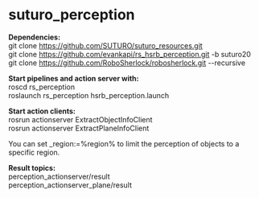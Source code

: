 # suturo_perception
__Dependencies:__   
git clone https://github.com/SUTURO/suturo_resources.git   
git clone https://github.com/evankapi/rs_hsrb_perception.git -b suturo20   
git clone https://github.com/RoboSherlock/robosherlock.git --recursive   

__Start pipelines and action server with:__   
roscd rs_perception   
roslaunch rs_perception hsrb_perception.launch   

__Start action clients:__   
rosrun actionserver ExtractObjectInfoClient   
rosrun actionserver ExtractPlaneInfoClient   

You can set _region:=%region% to limit the perception of objects to a specific region.

__Result topics:__   
perception_actionserver/result   
perception_actionserver_plane/result   
